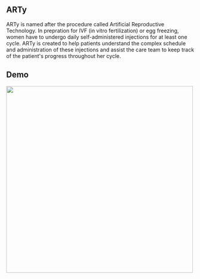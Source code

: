 ## ARTy
ARTy is named after the procedure called Artificial Reproductive Technology. In prepration for IVF (in vitro fertilization) or egg freezing, women have to undergo daily self-administered injections for at least one cycle. ARTy is created to help patients understand the complex schedule and administration of these injections and assist the care team to keep track of the patient's progress throughout her cycle. 

## Demo
<img src="https://i.imgur.com/OBkaIb8.gif" width="500" />

